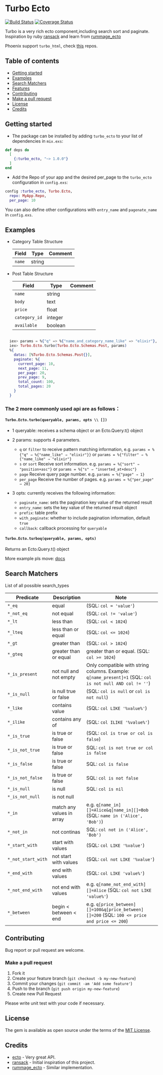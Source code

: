 
# Turbo Ecto

[![Build Status](https://travis-ci.org/zven21/turbo_ecto.svg?branch=master)](https://travis-ci.org/zven21/turbo_ecto)
[![Coverage Status](https://coveralls.io/repos/github/zven21/turbo_ecto/badge.svg)](https://coveralls.io/github/zven21/turbo_ecto)

Turbo is a very rich ecto component,including search sort and paginate. Inspiration by ruby [ransack](https://github.com/activerecord-hackery/ransack) and learn from [rummage_ecto](https://github.com/aditya7iyengar/rummage_ecto)

Phoenix support `turbo_html`, check [this](https://github.com/zven21/turbo_html) repos.

## Table of contents

* [Getting started](#getting-started)
* [Examples](#examples)
* [Search Matchers](#search-matchers)
* [Features](#features)
* [Contributing](#contributing)
* [Make a pull request](#make-a-pull-request)
* [License](#license)
* [Credits](#credits)

## Getting started

* The package can be installed by adding `turbo_ecto` to your list of dependencies in `mix.exs`:

```elixir
def deps do
  [
    {:turbo_ecto, "~> 1.0.0"}
  ]
end
```

* Add the Repo of your app and the desired per_page to the `turbo_ecto` configuration in `config.exs`:

```elixir
config :turbo_ecto, Turbo.Ecto,
  repo: MyApp.Repo,
  per_page: 10
```

You can also define other configurations with `entry_name` and `pagenate_name` in `config.exs`.

## Examples

* Category Table Structure

    |  Field | Type | Comment |
    | ------------- | ------------- | --------- |
    | `name`  | string  |  |

* Post Table Structure

    |  Field | Type | Comment |
    | ------------- | ------------- | --------- |
    | `name`  | string  |  |
    | `body` | text |  |
    | `price` | float |  |
    | `category_id` | integer | |
    | `available` | boolean |  |

```elixir

  iex> params = %{"q" => %{"name_and_category_name_like" => "elixir"}, "s" => "inserted_at+asc", "page" = 0, "per_page" => 20}
  iex> Turbo.Ecto.turbo(Turbo.Ecto.Schemas.Post, params)
  %{
    datas: [%Turbo.Ecto.Schemas.Post{}],
    paginate: %{
      current_page: 10,
      next_page: 11,
      per_page: 20,
      prev_page: 9,
      total_count: 100,
      total_pages: 20
    }
  }
```

### The 2 more commonly used api are as follows：

#### `Turbo.Ecto.turbo(queryable, params, opts \\ [])`

* 1 queryable: receives a schema object or an Ecto.Query.t() object

* 2 params: supports 4 parameters.
  - `q` or `filter` to receive pattern matching information, e.g. ```params = %{"q" ⇒ %{"name_like" ⇒ "elixir"}}``` or ```params = %{"filter" ⇒ %{"name_like" ⇒ "elixir"}```
  - `s` or `sort` Receive sort information. e.g. ```params = %{"sort" ⇒ "position+asc"}``` or ```params = %{"s" ⇒ "inserted_at+desc"}```
  - `page` Receive query page number. e.g. ```params = %{"page" ⇒ 1}```
  - `per_page` Receive the number of pages. e.g. ```params = %{"per_page" ⇒ 20}```

* 3 opts: currently receives the following information:
  - `paginate_name`: sets the pagination key value of the returned result
  - `entry_name`: sets the key value of the returned result object
  - `prefix`: table prefix
  - `with_paginate`: whether to include pagination information, default `true`
  - `callback`: callback processing for `queryable`

#### `Turbo.Ecto.turboq(queryable, params, opts)`

Returns an Ecto.Query.t() object

More example pls move: [docs](https://hexdocs.pm/turbo_ecto/api-reference.html)

## Search Matchers

List of all possible search_types

| Predicate | Description | Note
| ------------- | ------------- | -------- |
| `*_eq`  | equal  | (SQL: `col = 'value'`) |
| `*_not_eq` | not equal | (SQL: `col != 'value'`) |
| `*_lt` | less than | (SQL: `col < 1024`) |
| `*_lteq` | less than or equal | (SQL: `col <= 1024`) |
| `*_gt` | greater than | (SQL: `col > 1024`) |
| `*_gteq` | greater than or equal | greater than or equal. (SQL: `col >= 1024`) |
| `*_is_present` | not null and not empty | Only compatible with string columns. Example: `q[name_present]=1` (SQL: `col is not null AND col != ''`) |
| `*_is_null` | is null true or false | (SQL: `col is null` or `col is not null`) |
| `*_like` | contains value | (SQL: `col LIKE '%value%'`) |
| `*_ilike` | contains any of |  (SQL: `col ILIKE '%value%'`) |
| `*_is_true` | is true or false |  (SQL: `col is true or col is false`) |
| `*_is_not_true`| is true or false| SQL: `col is not true or col is false` |
| `*_is_false`| is true or false| SQL: `col is false`|
| `*_is_not_false`| is true or false|  SQL: `col is not false`|
| `*_is_null`| is null| SQL: `col is nil`|
| `*_is_not_null`| is not null| | SQL: `col is not nil`|
| `*_in` | match any values in array |  e.g. `q[name_in][]=Alice&q[name_in][]=Bob` (SQL: `name in ('Alice', 'Bob')`)|
| `*_not_in`| not continas| SQL: `col not in ('Alice', 'Bob')`|  
| `*_start_with`| start with values| (SQL: `col LIKE '%value'`) |
| `*_not_start_with`| not start with values| (SQL: `col not LIKE '%value'`)|
| `*_end_with`| end with values| (SQL: `col LIKE 'value%'`)|
| `*_not_end_with`| not end with values| e.g. `q[name_not_end_with][]=Alice` (SQL: `col not LIKE 'value%'`)|
| `*_between`| begin < between < end | e.g. `q[price_between][]=100&q[price_between][]=200` (SQL: `100 <= price and price <= 200`) |

## Contributing

Bug report or pull request are welcome.

### Make a pull request

1. Fork it
2. Create your feature branch (`git checkout -b my-new-feature`)
3. Commit your changes (`git commit -am 'Add some feature'`)
4. Push to the branch (`git push origin my-new-feature`)
5. Create new Pull Request

Please write unit test with your code if necessary.

## License

The gem is available as open source under the terms of the [MIT License](http://opensource.org/licenses/MIT).


## Credits

* [ecto](https://github.com/elixir-ecto/ecto) - Very great API.
* [ransack](https://github.com/activerecord-hackery/ransack) - Initial inspiration of this project.
* [rummage_ecto](https://github.com/aditya7iyengar/rummage_ecto) - Similar implementation.
